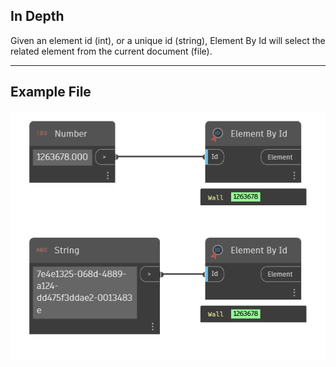 ## In Depth
Given an element id (int), or a unique id (string), Element By Id will select the related element from the current document (file).
___
## Example File

![Element By Id](./DSRevitNodesUI.ElementById_img.jpg)